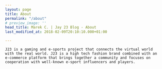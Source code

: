 ```yaml
---
layout: page
title: About
permalink: "/about"
# preview_image: ''
head_title: Marek C. | Jay 23 Blog - About
last_modified_at: 2018-02-09T20:10:10.000+01:00

---
```

    J23 is a gaming and e-sports project that connects the virtual world with the real world. J23 is a high tech fashion brand combined with an e-commerce platform that brings together a community and focuses on cooperation with well-known e-sport influencers and players.